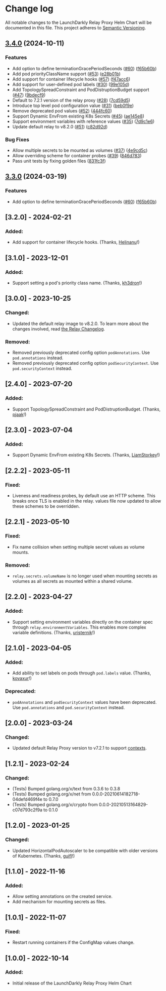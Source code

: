 Change log
================================================

All notable changes to the LaunchDarkly Relay Proxy Helm Chart will be documented in this file. This project adheres to [Semantic Versioning](https://semver.org).


## [3.4.0](https://github.com/laursisask/repo-14/compare/v3.3.0...3.4.0) (2024-10-11)


### Features

* Add option to define terminationGracePeriodSeconds ([#60](https://github.com/laursisask/repo-14/issues/60)) ([f65b60b](https://github.com/laursisask/repo-14/commit/f65b60b0cc0f1f956e3a951042095583e85cd542))
* Add pod priorityClassName support ([#53](https://github.com/laursisask/repo-14/issues/53)) ([e28b01b](https://github.com/laursisask/repo-14/commit/e28b01b1b7437332bbb73a522f7b739cb670809d))
* Add support for container lifecycle hooks ([#57](https://github.com/laursisask/repo-14/issues/57)) ([f47acc6](https://github.com/laursisask/repo-14/commit/f47acc6a94a76c0550dfce2dfb4d5d793bdc9050))
* Add support for user-defined pod labels ([#30](https://github.com/laursisask/repo-14/issues/30)) ([99e105d](https://github.com/laursisask/repo-14/commit/99e105d998efdb3dde9d6a3448e2b642c111cce8))
* Add TopologySpreadConstraint and PodDistruptionBudget support ([#47](https://github.com/laursisask/repo-14/issues/47)) ([9bdecf9](https://github.com/laursisask/repo-14/commit/9bdecf9d0a4ef08c94b81850c0cfd81af7b4146a))
* Default to 7.2.1 version of the relay proxy ([#28](https://github.com/laursisask/repo-14/issues/28)) ([7cd59d5](https://github.com/laursisask/repo-14/commit/7cd59d505e93585fd8e8bcb35ae15d7afb2fec60))
* Introduce top level pod configuration value ([#31](https://github.com/laursisask/repo-14/issues/31)) ([beb0f9e](https://github.com/laursisask/repo-14/commit/beb0f9efae74be389b40c618275d4138adcaab96))
* Remove deprecated pod values ([#52](https://github.com/laursisask/repo-14/issues/52)) ([444fc60](https://github.com/laursisask/repo-14/commit/444fc6079a053bd6e218c2ca8a85b3c58e89888b))
* Support Dynamic EnvFrom existing K8s Secrets ([#45](https://github.com/laursisask/repo-14/issues/45)) ([ae145e8](https://github.com/laursisask/repo-14/commit/ae145e8d7d1460baafc06a6e10c51e05c360a9f4))
* Support environment variables with reference values ([#35](https://github.com/laursisask/repo-14/issues/35)) ([7d9c1e6](https://github.com/laursisask/repo-14/commit/7d9c1e63c8a97e3c20891c9aa486d54c1eb54ad1))
* Update default relay to v8.2.0 ([#51](https://github.com/laursisask/repo-14/issues/51)) ([c82d92d](https://github.com/laursisask/repo-14/commit/c82d92d65754939d1609a696eba9adfc45aa17ee))


### Bug Fixes

* Allow multiple secrets to be mounted as volumes ([#37](https://github.com/laursisask/repo-14/issues/37)) ([4e9cd5c](https://github.com/laursisask/repo-14/commit/4e9cd5c19f30af59a995f79a5cdb0862d5a1b3ea))
* Allow overriding scheme for container probes ([#39](https://github.com/laursisask/repo-14/issues/39)) ([846d783](https://github.com/laursisask/repo-14/commit/846d7835103c4ed9a571f2ce050f6492484e4055))
* Pass unit tests by fixing golden files ([831fc3f](https://github.com/laursisask/repo-14/commit/831fc3fc654836c8570acc1a4d71f650e024afa8))

## [3.3.0](https://github.com/launchdarkly/ld-relay-helm/compare/3.2.0...3.3.0) (2024-03-19)


### Features

* Add option to define terminationGracePeriodSeconds ([#60](https://github.com/launchdarkly/ld-relay-helm/issues/60)) ([f65b60b](https://github.com/launchdarkly/ld-relay-helm/commit/f65b60b0cc0f1f956e3a951042095583e85cd542))

## [3.2.0] - 2024-02-21
### Added:
- Add support for container lifecycle hooks. (Thanks, [Helinanu](https://github.com/launchdarkly/ld-relay-helm/pull/57)!)

## [3.1.0] - 2023-12-01
### Added:
- Support setting a pod's priority class name. (Thanks, [kh3dron](https://github.com/launchdarkly/ld-relay-helm/pull/53)!)

## [3.0.0] - 2023-10-25
### Changed:
- Updated the default relay image to v8.2.0. To learn more about the changes involved, read [the Relay Changelog](https://github.com/launchdarkly/ld-relay/blob/v8/CHANGELOG.md).

### Removed:
- Removed previously deprecated config option `podAnnotations`. Use `pod.annotations` instead.
- Removed previously deprecated config option `podSecurityContext`. Use `pod.securityContext` instead.

## [2.4.0] - 2023-07-20
### Added:
- Support TopologySpreadConstraint and PodDistruptionBudget. (Thanks, [pjaak](https://github.com/launchdarkly/ld-relay-helm/pull/47)!)

## [2.3.0] - 2023-07-04
### Added:
- Support Dynamic EnvFrom existing K8s Secrets. (Thanks, [LiamStorkey](https://github.com/launchdarkly/ld-relay-helm/pull/45)!)

## [2.2.2] - 2023-05-11
### Fixed:
- Liveness and readiness probes, by default use an HTTP scheme. This breaks once TLS is enabled in the relay. values file now updated to allow these schemes to be overridden.

## [2.2.1] - 2023-05-10
### Fixed:
- Fix name collision when setting multiple secret values as volume mounts.

### Removed:
- `relay.secrets.volumeName` is no longer used when mounting secrets as volumes as all secrets as mounted within a shared volume.

## [2.2.0] - 2023-04-27
### Added:
- Support setting environment variables directly on the container spec through `relay.environmentVariables`. This enables more complex variable definitions. (Thanks, [uristernik](https://github.com/launchdarkly/ld-relay-helm/pull/34)!)

## [2.1.0] - 2023-04-05
### Added:
- Add ability to set labels on pods through `pod.labels` value. (Thanks, [kovaxur](https://github.com/launchdarkly/ld-relay-helm/pull/30)!)

### Deprecated:
- `podAnnotations` and `podSecurityContext` values have been deprecated. Use `pod.annotations` and `pod.securityContext` instead.

## [2.0.0] - 2023-03-24
### Changed:
- Updated default Relay Proxy version to v7.2.1 to support [contexts](https://docs.launchdarkly.com/home/contexts).

## [1.2.1] - 2023-02-24
### Changed:
- (Tests) Bumped golang.org/x/text from 0.3.6 to 0.3.8
- (Tests) Bumped golang.org/x/net from 0.0.0-20210614182718-04defd469f4e to 0.7.0
- (Tests) Bumped golang.org/x/crypto from 0.0.0-20210513164829-c07d793c2f9a to 0.1.0

## [1.2.0] - 2023-01-25
### Changed:
- Updated HorizontalPodAutoscaler to be compatible with older versions of Kubernetes. (Thanks, [guifl](https://github.com/launchdarkly/ld-relay-helm/pull/21)!)

## [1.1.0] - 2022-11-16
### Added:
- Allow setting annotations on the created service.
- Add mechanism for mounting secrets as files.

## [1.0.1] - 2022-11-07
### Fixed:
- Restart running containers if the ConfigMap values change.

## [1.0.0] - 2022-10-14
### Added:
- Initial release of the LaunchDarkly Relay Proxy Helm Chart
